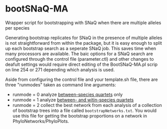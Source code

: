 # bootSNaQ-MA
Wrapper script for bootstrapping with SNaQ when there are multiple alleles per species

Generating bootstrap replicates for SNaQ in the presence of multiple alleles is not straightforward from within the package, but it is easy enough to split up each bootstrap search as a seperate SNaQ job. This saves time when many processors are available. The baic options for a SNaQ search are configured through the control file (parameter.ctl) and other changes to deafult settings would require direct editing of the BootSNaQ-MA.pl scrip on line 254 or 271 depending which analysis is used.

Aside from configuring the control file and your template.sh file, there are three "runmodes" taken as command line arguments:
* runmode = 0
    analyze [between-species quartets](http://crsl4.github.io/PhyloNetworks.jl/latest/man/multiplealleles/#between-species-4-taxon-sets) only
* runmode = 1
    analyze [between- and witin-species quartets](http://crsl4.github.io/PhyloNetworks.jl/latest/man/multiplealleles/#within-species-4-taxon-sets)
* runmode = 2
    collect the best network from each analysis of a collection of bootstrap trees into a file called `bootstrapNetworks.txt`. You would use this file for getting the bootstrap proportions on a network in PhyloNetworks/PhyloPlots.



